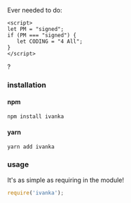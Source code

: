 Ever needed to do:
```
<script>
let PM = "signed";
if (PM === "signed") {
   let CODING = "4 All";
}
</script> 
```
?

### installation

#### npm 
```
npm install ivanka
```

#### yarn
```
yarn add ivanka
```

### usage

It's as simple as requiring in the module!

```js
require('ivanka');
```
